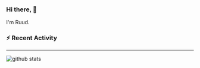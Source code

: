 ### Hi there, 👋

I'm Ruud.
 
### :zap: Recent Activity

<!--START_SECTION:activity-->
<!--END_SECTION:activity-->

---

![github stats](https://github-readme-stats.vercel.app/api?username=ruudk&count_private=1)
